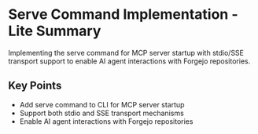 # Serve Command Implementation - Lite Summary

Implementing the serve command for MCP server startup with stdio/SSE transport support to enable AI agent interactions with Forgejo repositories.

## Key Points
- Add serve command to CLI for MCP server startup
- Support both stdio and SSE transport mechanisms
- Enable AI agent interactions with Forgejo repositories